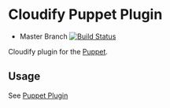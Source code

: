 # Cloudify Puppet Plugin

* Master Branch [![Build Status](https://travis-ci.org/cloudify-cosmo/cloudify-puppet-plugin.svg?branch=master)](https://travis-ci.org/cloudify-cosmo/cloudify-puppet-plugin)

Cloudify plugin for the [Puppet](http://puppetlabs.com/).

## Usage

See [Puppet Plugin](http://getcloudify.org/guide/3.1/plugin-puppet.html)
